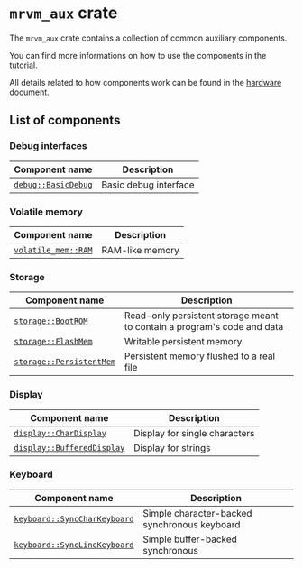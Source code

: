 # `mrvm_aux` crate

The `mrvm_aux` crate contains a collection of common auxiliary components.

You can find more informations on how to use the components in the [tutorial](../docs/Tutorial.md).

All details related to how components work can be found in the [hardware document](../docs/Hardware.md).

## List of components

### Debug interfaces

| Component name                            | Description           |
| ----------------------------------------- | --------------------- |
| [`debug::BasicDebug`](src/debug/basic.rs) | Basic debug interface |

### Volatile memory

| Component name                                 | Description     |
| ---------------------------------------------- | --------------- |
| [`volatile_mem::RAM`](src/volatile_mem/ram.rs) | RAM-like memory |

### Storage

| Component name                                        | Description                                                             |
| ----------------------------------------------------- | ----------------------------------------------------------------------- |
| [`storage::BootROM`](src/storage/bootrom.rs)          | Read-only persistent storage meant to contain a program's code and data |
| [`storage::FlashMem`](src/storage/flash.rs)           | Writable persistent memory                                              |
| [`storage::PersistentMem`](src/storage/persistent.rs) | Persistent memory flushed to a real file                                |

### Display

| Component name                                        | Description                   |
| ----------------------------------------------------- | ----------------------------- |
| [`display::CharDisplay`](src/display/character.rs)    | Display for single characters |
| [`display::BufferedDisplay`](src/display/buffered.rs) | Display for strings           |

### Keyboard

| Component name                                            | Description                                  |
| --------------------------------------------------------- | -------------------------------------------- |
| [`keyboard::SyncCharKeyboard`](src/keyboard/sync_char.rs) | Simple character-backed synchronous keyboard |
| [`keyboard::SyncLineKeyboard`](src/keyboard/sync_line.rs) | Simple buffer-backed synchronous             |
